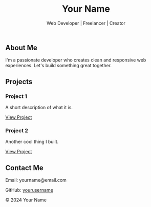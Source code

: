 <!DOCTYPE html>
<html lang="en">
<head>
  <meta charset="UTF-8" />
  <meta name="viewport" content="width=device-width, initial-scale=1.0" />
  <title>Your Name | Portfolio</title>
  <link rel="stylesheet" href="style.css" />
</head>
<body>
  <header>
    <div class="container">
      <h1>Your Name</h1>
      <p>Web Developer | Freelancer | Creator</p>
    </div>
  </header>

  <section id="about">
    <div class="container">
      <h2>About Me</h2>
      <p>I'm a passionate developer who creates clean and responsive web experiences. Let's build something great together.</p>
    </div>
  </section>

  <section id="projects">
    <div class="container">
      <h2>Projects</h2>
      <div class="project-grid">
        <div class="project">
          <h3>Project 1</h3>
          <p>A short description of what it is.</p>
          <a href="#">View Project</a>
        </div>
        <div class="project">
          <h3>Project 2</h3>
          <p>Another cool thing I built.</p>
          <a href="#">View Project</a>
        </div>
      </div>
    </div>
  </section>

  <section id="contact">
    <div class="container">
      <h2>Contact Me</h2>
      <p>Email: yourname@email.com</p>
      <p>GitHub: <a href="https://github.com/yourusername" target="_blank">yourusername</a></p>
    </div>
  </section>

  <footer>
    <div class="container">
      <p>&copy; 2024 Your Name</p>
    </div>
  </footer>
</body>
</html>
